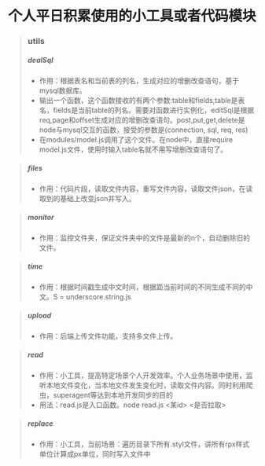# 个人平日积累使用的小工具或者代码模块
>### utils
>##### dealSql
>+	作用：根据表名和当前表的列名，生成对应的增删改查语句，基于mysql数据库。
>+ 输出一个函数，这个函数接收的有两个参数:table和fields,table是表名，fields是当前table的列名。需要对函数进行实例化，editSql是根据req,page和offset生成对应的增删改查语句。post,put,get,delete是node与mysql交互的函数，接受的参数是(connection, sql, req, res)
>+ 在modules/model.js调用了这个文件。在node中，直接require model.js文件，使用时输入table名就不用写增删改查语句了。

>##### files
>+ 作用：代码片段，读取文件内容，重写文件内容，读取文件json，在读取到的基础上改变json并写入。

>##### monitor
>+ 作用：监控文件夹，保证文件夹中的文件是最新的n个，自动删除旧的文件。

>##### time
>+ 作用：根据时间戳生成中文时间，根据距当前时间的不同生成不同的中文。S = underscore.string.js

>##### upload
>+ 作用：后端上传文件功能，支持多文件上传。

>##### read
>+ 作用：小工具，提高特定场景个人开发效率。个人业务场景中使用，监听本地文件变化，当本地文件发生变化时，读取文件内容。同时利用爬虫，superagent等达到本地开发同步的目的
>+ 用法：read.js是入口函数。node read.js <某id> <是否拉取>

>##### replace
>+ 作用：小工具，当前场景：遍历目录下所有.styl文件，讲所有rpx样式单位计算成px单位，同时写入文件中
